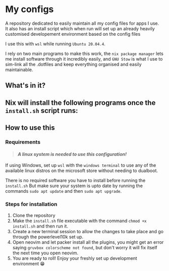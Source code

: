 # My configs

A repository dedicated to easily maintain all my config files for apps I use.  
It also has an install script which when run will set up an already heavily customised developement environment based on the config files

I use this with `wsl` while running `Ubuntu 20.04.4`.

I rely on two main programs to make this work, the `nix package manager` lets me install software through it incredibly easily, and 
`GNU Stow` is what I use to sim-link all the .dotfiles and keep everything organised and easily maintainable.  

## What's in it?

Nix will install the following programs once the `install.sh` script runs:
- 
## How to use this

### Requirements

> #### **_A linux system is needed to use this configuration!_**  
If using Windows, set up `wsl` with the `windows terminal` to use any of the available linux distros on the microsoft store without needing to dualboot.  

There is no required software you have to install before running the `install.sh` 
But make sure your system is upto date by running the commands `sudo apt update` and then `sudo apt upgrade`.


### Steps for installation

1. Clone the repository
2. Make the `install.sh` file executable with the command `chmod +x install.sh` and then run it.
3. Create a new terminal session to allow the changes to take place and go through the powerlevel10k set up.
4. Open neovim and let packer install all the plugins, you might get an error saying `gruvbox colorscheme not found`, but don't worry it will fix itself the next time you open neovim.
5. You are ready to roll! Enjoy your freshly set up development environment :grin:

